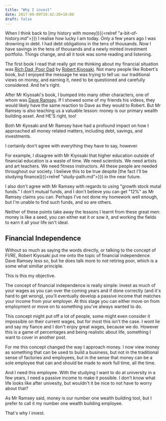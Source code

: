 ```yaml
---
title: "Why I invest"
date: 2017-09-09T19:42:20+10:00
draft: false
---
```


When I think back to [my history with money]({{<relref "a-bit-of-history.md">}}) I realise how lucky I am today. Only a few years ago I was drowning in debt. I had debt obligations in the tens of thousands. Now I have savings in the tens of thousands and a newly minted investment portfolio. Things change, and all it took was some reading and listening.

The first book I read that really got me thinking about my financial situation was [Rich Dad, Poor Dad](https://www.amazon.com/gp/product/1612680194/ref=as_li_tl?ie=UTF8&camp=1789&creative=9325&creativeASIN=1612680194&linkCode=as2&tag=mrcrillyblog-20&linkId=5879fbb83eb5efa50d2b8073f6dc1ba4) by [Robert Kiyosaki](https://en.wikipedia.org/wiki/Robert_Kiyosaki). Not many people like Robert's book, but I enjoyed the message he was trying to tell us: our traditional views on money, and earning it, need to be questioned and carefully considered. And he's right.

After Mr Kiyosaki's book, I bumped into many other characters, one of whom was [Dave Ramsey](https://en.wikipedia.org/wiki/Dave_Ramsey). If I showed some of my friends his videos, they would likely have the same reaction to Dave as they would to Robert. But Mr Ramsey is also teaching us a valuable lesson: money is our primary wealth building asset. And HE'S right, too!

Both Mr Kyosaki and Mr Ramsey have had a profound impact on how I approached all money related matters, including debt, savings, and investments.

I certainly don't agree with everything they have to say, however.

For example, I disagree with Mr Kiyosaki that higher education outside of financial education is a waste of time. We need scientists. We need artists and art teachers. We need fitness instructors. All these people are needed throughout our society. I believe this to be true despite [the fact I'll be studying finance]({{<relref "study-path.md">}}) in the near future. 

I also don't agree with Mr Ramsey with regards to using "growth stock mutal funds." I don't mutual funds, and I don't believe you can get "12%" as Mr Ramsey claims you can. Perhaps I've not done my homework well enough, but I'm unable to find such funds, and so are others.

Neither of these points take away the lessons I learnt from these great men: money is like a seed, you can either eat it or sow it, and working the fields to earn it all your life isn't ideal.

## Financial Independence
Without so much as saying the words directly, or talking to the concept of FI/RE, Robert Kiyosaki put me onto the topic of financial independence. Dave Ramsey less so, but he does talk more to not retiring poor, which is a some what similiar principle.

This is this my objective.

The concept of financial independence is really simple: invest as much of your wages as you can over the coming years and if done correctly (and it's hard to get wrong), you'll eventually develop a passive income that matches your income from your employer. At this stage you can either move on from employment or move on to something you've always wanted to do.

This concept might put off a lot of people, some might even consider it impossible on their current wages, but for most this isn't the case. I wont lie and say my fiance and I don't enjoy great wages, because we do. However this is a game of percentages and being realistic about life, something I want to cover in another post. 

For me this concept changed the way I approach money. I now view money as something that can be used to build a business, but not in the traditional sense of factories and employees, but in the sense that money can be a sole employee that can and should be made to work full time, all the time.

And I need this employee. With the studying I want to do at university in a few years, I need a passive income to make it possible. I don't know what life looks like after univesity, but wouldn't it be nice to not have to worry about that?

As Mr Ramsey said, money is our number one wealth building tool, but I prefer to call it my number one wealth building employee.

That's why I invest.